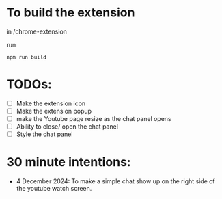 # To build the extension

in /chrome-extension

run

`npm run build`

# TODOs:

- [ ] Make the extension icon
- [ ] Make the extension popup
- [ ] make the Youtube page resize as the chat panel opens
- [ ] Ability to close/ open the chat panel
- [ ] Style the chat panel

# 30 minute intentions:

- 4 December 2024: To make a simple chat show up on the right side of the youtube watch screen.